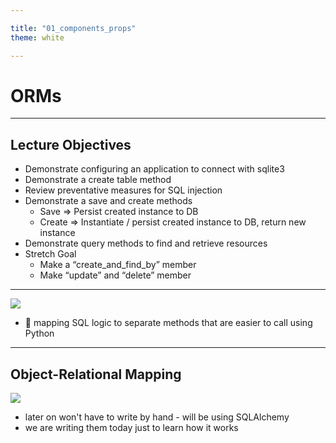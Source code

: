 ```yaml
---

title: "01_components_props"
theme: white

--- 
```


# ORMs

---

## Lecture Objectives

- Demonstrate configuring an application to connect with sqlite3
- Demonstrate a create table method 
- Review preventative measures for SQL injection
- Demonstrate a save and create methods  
    - Save => Persist created instance to DB
    - Create => Instantiate / persist created instance to DB, return new instance 
- Demonstrate query methods to find and retrieve resources 
- Stretch Goal
    - Make a “create_and_find_by” member
    - Make “update” and “delete” member


--- 

<img src="ORM.png" />

<aside class="notes">

- 🛑 mapping SQL logic to separate methods that are easier to call using Python
</aside>

---

## Object-Relational Mapping

<img src="ORM-diagram.png" />

<aside class="notes">

- later on won't have to write by hand - will be using SQLAlchemy
- we are writing them today just to learn how it works
</aside>
